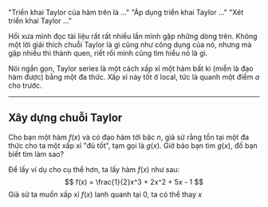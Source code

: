 "Triển khai Taylor của hàm trên là ..."
"Áp dụng triển khai Taylor ..."
"Xét triển khai Taylor ..."

Hồi xưa mình đọc tài liệu rất rất nhiều lần mình gặp những dòng trên. Không một lời giải thích chuỗi Taylor là gì cũng như công dụng của nó, nhưng mà gặp nhiều thì thành quen, riết rồi mình cũng tìm hiểu nó là gì.

Nói ngắn gọn, Taylor series là một cách xấp xỉ một hàm bất kì (miễn là đạo hàm được) bằng một đa thức. Xấp xỉ này tốt ở local, tức là quanh một điểm $a$ cho trước.

---

## Xây dựng chuỗi Taylor

Cho bạn một hàm $f(x)$ và có đạo hàm tới bậc $n$, giả sử rằng tồn tại một đa thức cho ta một xấp xỉ "đủ tốt", tạm gọi là $g(x)$. Giờ bảo bạn tìm $g(x)$, đố bạn biết tìm làm sao?

Để lấy ví dụ cho cụ thể hơn, ta lấy hàm $f(x)$ như sau:
$$
f(x) = \frac{1}{2}x^3 + 2x^2 + 5x - 1
$$
Giả sử ta muốn xấp xỉ $f(x)$ lanh quanh tại $0$, ta có thể thay $x$